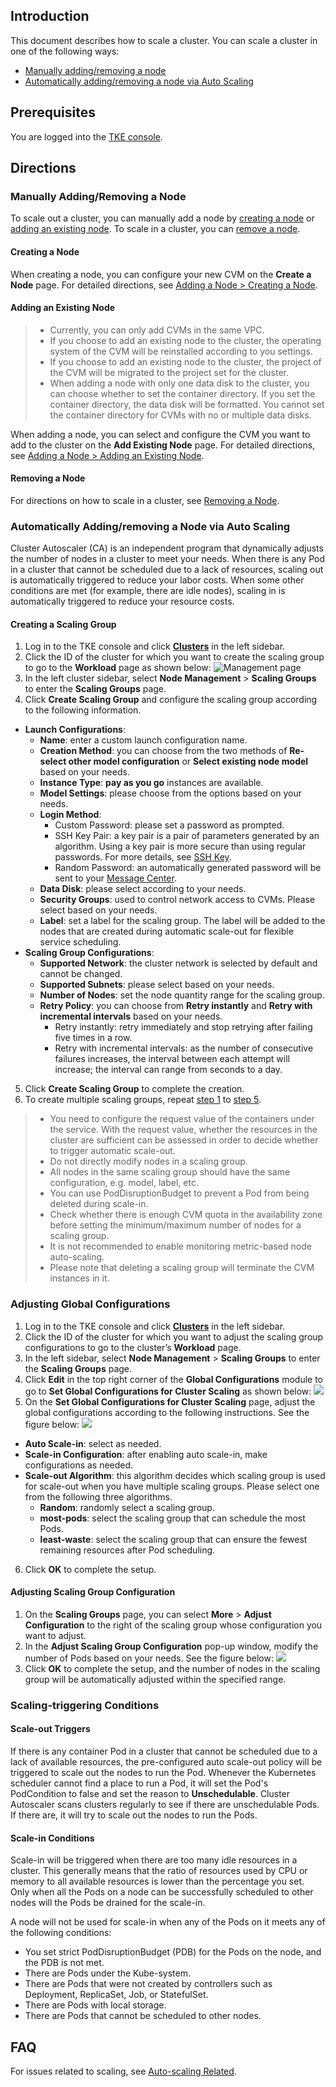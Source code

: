 ## Introduction
This document describes how to scale a cluster. You can scale a cluster in one of the following ways:

- [Manually adding/removing a node](#ManuallyAddAndRemove)
- [Automatically adding/removing a node via Auto Scaling](#AutomaticAddAndRemove)

## Prerequisites

You are logged into the [TKE console](https://console.cloud.tencent.com/tke2).

## Directions

<span id="ManuallyAddAndRemove"></span>
### Manually Adding/Removing a Node
To scale out a cluster, you can manually add a node by [creating a node](#create) or [adding an existing node](#add). To scale in a cluster, you can [remove a node](#delete).

#### <span id="create"></sapn>Creating a Node
When creating a node, you can configure your new CVM on the **Create a Node** page.
For detailed directions, see [Adding a Node > Creating a Node](https://intl.cloud.tencent.com/document/product/457/30652).


#### <span id="add"></sapn>Adding an Existing Node
>
>- Currently, you can only add CVMs in the same VPC.
>- If you choose to add an existing node to the cluster, the operating system of the CVM will be reinstalled according to you settings.
>- If you choose to add an existing node to the cluster, the project of the CVM will be migrated to the project set for the cluster.
>- When adding a node with only one data disk to the cluster, you can choose whether to set the container directory. If you set the container directory, the data disk will be formatted.
> You cannot set the container directory for CVMs with no or multiple data disks.
>
When adding a node, you can select and configure the CVM you want to add to the cluster on the **Add Existing Node** page.
For detailed directions, see [Adding a Node > Adding an Existing Node](https://intl.cloud.tencent.com/document/product/457/30652).

#### <span id="delete"></sapn>Removing a Node
For directions on how to scale in a cluster, see [Removing a Node](https://intl.cloud.tencent.com/document/product/457/30653).


### <span id="AutomaticAddAndRemove"></span>Automatically Adding/removing a Node via Auto Scaling
Cluster Autoscaler (CA) is an independent program that dynamically adjusts the number of nodes in a cluster to meet your needs. When there is any Pod in a cluster that cannot be scheduled due to a lack of resources, scaling out is automatically triggered to reduce your labor costs. When some other conditions are met (for example, there are idle nodes), scaling in is automatically triggered to reduce your resource costs.

#### Creating a Scaling Group
1. <span id="step1"></span>Log in to the TKE console and click **[Clusters](https://console.cloud.tencent.com/tke2/cluster?rid=4)** in the left sidebar.
2. Click the ID of the cluster for which you want to create the scaling group to go to the **Workload** page as shown below:
![Management page](https://main.qcloudimg.com/raw/0ebce98c546da319b216fb939c3f2522.png)
3. In the left cluster sidebar, select **Node Management** > **Scaling Groups** to enter the **Scaling Groups** page.
4. Click **Create Scaling Group** and configure the scaling group according to the following information.
 - **Launch Configurations**:
    - **Name**: enter a custom launch configuration name.
    - **Creation Method**: you can choose from the two methods of **Re-select other model configuration** or **Select existing node model** based on your needs.
    - **Instance Type**: **pay as you go** instances are available.
    - **Model Settings**: please choose from the options based on your needs.
    - **Login Method**:
       - Custom Password: please set a password as prompted.
       - SSH Key Pair: a key pair is a pair of parameters generated by an algorithm. Using a key pair is more secure than using regular passwords. For more details, see [SSH Key](https://intl.cloud.tencent.com/document/product/213/6092).
      - Random Password: an automatically generated password will be sent to your [Message Center](https://console.cloud.tencent.com/message).
    - **Data Disk**: please select according to your needs.
    - **Security Groups**: used to control network access to CVMs. Please select based on your needs.
    - **Label**: set a label for the scaling group. The label will be added to the nodes that are created during automatic scale-out for flexible service scheduling.
 - **Scaling Group Configurations**:
    - **Supported Network**: the cluster network is selected by default and cannot be changed.
    - **Supported Subnets**: please select based on your needs.
    - **Number of Nodes**: set the node quantity range for the scaling group.
    - **Retry Policy**: you can choose from **Retry instantly** and **Retry with incremental intervals** based on your needs.
       - Retry instantly: retry immediately and stop retrying after failing five times in a row. 
       - Retry with incremental intervals: as the number of consecutive failures increases, the interval between each attempt will increase; the interval can range from seconds to a day.
5. <span id="step5"></span>Click **Create Scaling Group** to complete the creation.
6. To create multiple scaling groups, repeat [step 1](#step1) to [step 5](#step5).

>
> - You need to configure the request value of the containers under the service. With the request value, whether the resources in the cluster are sufficient can be assessed in order to decide whether to trigger automatic scale-out.
> - Do not directly modify nodes in a scaling group.
> - All nodes in the same scaling group should have the same configuration, e.g. model, label, etc.
> - You can use PodDisruptionBudget to prevent a Pod from being deleted during scale-in.
> - Check whether there is enough CVM quota in the availability zone before setting the minimum/maximum number of nodes for a scaling group.
>- It is not recommended to enable monitoring metric-based node auto-scaling.
>- Please note that deleting a scaling group will terminate the CVM instances in it.




### Adjusting Global Configurations
1. Log in to the TKE console and click **[Clusters](https://console.cloud.tencent.com/tke2/cluster?rid=4)** in the left sidebar.
2. Click the ID of the cluster for which you want to adjust the scaling group configurations to go to the cluster’s **Workload** page.
3. In the left sidebar, select **Node Management** > **Scaling Groups** to enter the **Scaling Groups** page.
4. Click **Edit** in the top right corner of the **Global Configurations** module to go to **Set Global Configurations for Cluster Scaling** as shown below:
![](https://main.qcloudimg.com/raw/fdf9efb894c12ee0eeeefecbe93393a8.png)
5. On the **Set Global Configurations for Cluster Scaling** page, adjust the global configurations according to the following instructions. See the figure below: 
![](https://main.qcloudimg.com/raw/79a4b795c03f485352da73d7f67b1340.png)
 - **Auto Scale-in**: select as needed.
 - **Scale-in Configuration**: after enabling auto scale-in, make configurations as needed.
 - **Scale-out Algorithm**: this algorithm decides which scaling group is used for scale-out when you have  multiple scaling groups. Please select one from the following three algorithms.
    - **Random**: randomly select a scaling group.
    - **most-pods**: select the scaling group that can schedule the most Pods.
    - **least-waste**: select the scaling group that can ensure the fewest remaining resources after Pod scheduling.
6. Click **OK** to complete the setup.

#### Adjusting Scaling Group Configuration
1. On the **Scaling Groups** page, you can select **More** > **Adjust Configuration** to the right of the scaling group whose configuration you want to adjust.
2. In the **Adjust Scaling Group Configuration** pop-up window, modify the number of Pods based on your needs. See the figure below:
![](https://main.qcloudimg.com/raw/4aa7e35926aa17f9a16f649e244a5383.png)
3. Click **OK** to complete the setup, and the number of nodes in the scaling group will be automatically adjusted within the specified range.


### Scaling-triggering Conditions
#### Scale-out Triggers
If there is any container Pod in a cluster that cannot be scheduled due to a lack of available resources, the pre-configured auto scale-out policy will be triggered to scale out the nodes to run the Pod.
Whenever the Kubernetes scheduler cannot find a place to run a Pod, it will set the Pod's PodCondition to false and set the reason to **Unschedulable**. Cluster Autoscaler scans clusters regularly to see if there are unschedulable Pods. If there are, it will try to scale out the nodes to run the Pods.

#### Scale-in Conditions
Scale-in will be triggered when there are too many idle resources in a cluster. This generally means that the ratio of resources used by CPU or memory to all available resources is lower than the percentage you set. Only when all the Pods on a node can be successfully scheduled to other nodes will the Pods be drained for the scale-in.

A node will not be used for scale-in when any of the Pods on it meets any of the following conditions:
- You set strict PodDisruptionBudget (PDB) for the Pods on the node, and the PDB is not met.
- There are Pods under the Kube-system.
- There are Pods that were not created by controllers such as Deployment, ReplicaSet, Job, or StatefulSet.
- There are Pods with local storage.
- There are Pods that cannot be scheduled to other nodes.

## FAQ

For issues related to scaling, see [Auto-scaling Related](https://intl.cloud.tencent.com/document/product/457/31425).
